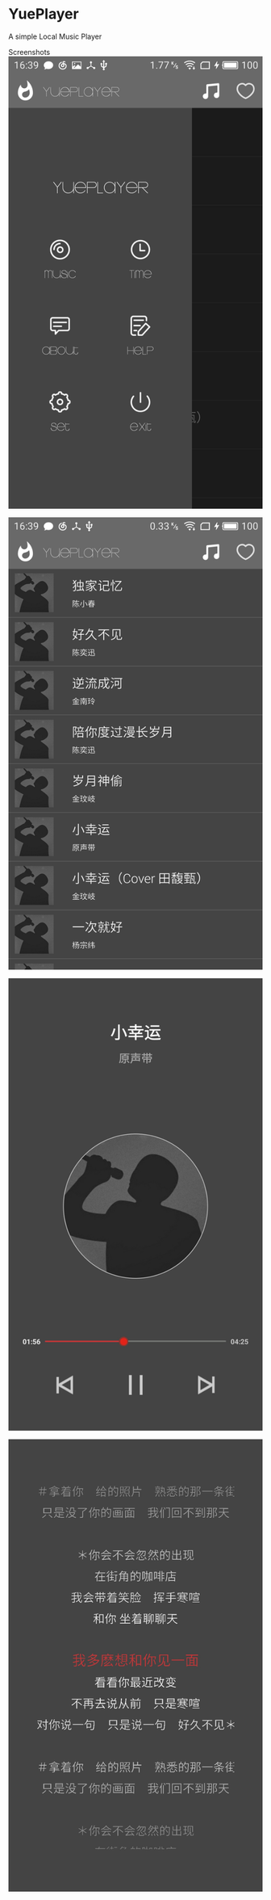 # YuePlayer
A simple Local Music Player

Screenshots
![](https://github.com/breewf/YuePlayer/blob/master/Screenshots/S61125-163947.jpg)

![](https://github.com/breewf/YuePlayer/blob/master/Screenshots/S61125-163939.jpg)

![](https://github.com/breewf/YuePlayer/blob/master/Screenshots/S61125-164049.jpg)

![](https://github.com/breewf/YuePlayer/blob/master/Screenshots/S61125-164019.jpg)
